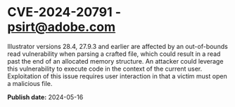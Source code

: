 # CVE-2024-20791 - psirt@adobe.com

Illustrator versions 28.4, 27.9.3 and earlier are affected by an out-of-bounds read vulnerability when parsing a crafted file, which could result in a read past the end of an allocated memory structure. An attacker could leverage this vulnerability to execute code in the context of the current user. Exploitation of this issue requires user interaction in that a victim must open a malicious file.

**Publish date:** 2024-05-16
